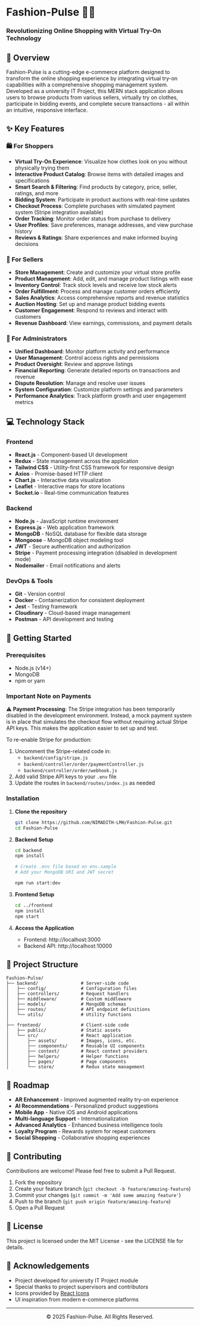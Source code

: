  # Fashion-Pulse 👗👔

  <h3>Revolutionizing Online Shopping with Virtual Try-On Technology</h3>
</div>

## 🌟 Overview

Fashion-Pulse is a cutting-edge e-commerce platform designed to transform the online shopping experience by integrating virtual try-on capabilities with a comprehensive shopping management system. Developed as a university IT Project, this MERN stack application allows users to browse products from various sellers, virtually try on clothes, participate in bidding events, and complete secure transactions - all within an intuitive, responsive interface.

## ✨ Key Features

### 🛍️ For Shoppers
- **Virtual Try-On Experience**: Visualize how clothes look on you without physically trying them
- **Interactive Product Catalog**: Browse items with detailed images and specifications
- **Smart Search & Filtering**: Find products by category, price, seller, ratings, and more
- **Bidding System**: Participate in product auctions with real-time updates
- **Checkout Process**: Complete purchases with simulated payment system (Stripe integration available)
- **Order Tracking**: Monitor order status from purchase to delivery
- **User Profiles**: Save preferences, manage addresses, and view purchase history
- **Reviews & Ratings**: Share experiences and make informed buying decisions

### 🏪 For Sellers
- **Store Management**: Create and customize your virtual store profile
- **Product Management**: Add, edit, and manage product listings with ease
- **Inventory Control**: Track stock levels and receive low stock alerts
- **Order Fulfillment**: Process and manage customer orders efficiently
- **Sales Analytics**: Access comprehensive reports and revenue statistics
- **Auction Hosting**: Set up and manage product bidding events
- **Customer Engagement**: Respond to reviews and interact with customers
- **Revenue Dashboard**: View earnings, commissions, and payment details

### 👑 For Administrators
- **Unified Dashboard**: Monitor platform activity and performance
- **User Management**: Control access rights and permissions
- **Product Oversight**: Review and approve listings
- **Financial Reporting**: Generate detailed reports on transactions and revenue
- **Dispute Resolution**: Manage and resolve user issues
- **System Configuration**: Customize platform settings and parameters
- **Performance Analytics**: Track platform growth and user engagement metrics

## 💻 Technology Stack

### Frontend
- **React.js** - Component-based UI development
- **Redux** - State management across the application
- **Tailwind CSS** - Utility-first CSS framework for responsive design
- **Axios** - Promise-based HTTP client
- **Chart.js** - Interactive data visualization
- **Leaflet** - Interactive maps for store locations
- **Socket.io** - Real-time communication features

### Backend
- **Node.js** - JavaScript runtime environment
- **Express.js** - Web application framework
- **MongoDB** - NoSQL database for flexible data storage
- **Mongoose** - MongoDB object modeling tool
- **JWT** - Secure authentication and authorization
- **Stripe** - Payment processing integration (disabled in development mode)
- **Nodemailer** - Email notifications and alerts

### DevOps & Tools
- **Git** - Version control
- **Docker** - Containerization for consistent deployment
- **Jest** - Testing framework
- **Cloudinary** - Cloud-based image management
- **Postman** - API development and testing

## 🚀 Getting Started

### Prerequisites
- Node.js (v14+)
- MongoDB
- npm or yarn

### Important Note on Payments
⚠️ **Payment Processing**: The Stripe integration has been temporarily disabled in the development environment. Instead, a mock payment system is in place that simulates the checkout flow without requiring actual Stripe API keys. This makes the application easier to set up and test.

To re-enable Stripe for production:
1. Uncomment the Stripe-related code in:
   - `backend/config/stripe.js`
   - `backend/controller/order/paymentController.js`
   - `backend/controller/order/webhook.js`
2. Add valid Stripe API keys to your `.env` file
3. Update the routes in `backend/routes/index.js` as needed

### Installation

1. **Clone the repository**
   ```bash
   git clone https://github.com/NIMADITH-LMH/Fashion-Pulse.git
   cd Fashion-Pulse
   ```

2. **Backend Setup**
   ```bash
   cd backend
   npm install
   
   # Create .env file based on env.sample
   # Add your MongoDB URI and JWT secret
   
   npm run start:dev
   ```

3. **Frontend Setup**
   ```bash
   cd ../frontend
   npm install
   npm start
   ```

4. **Access the Application**
   - Frontend: http://localhost:3000
   - Backend API: http://localhost:10000

## 📁 Project Structure

```
Fashion-Pulse/
├── backend/                # Server-side code
│   ├── config/             # Configuration files
│   ├── controllers/        # Request handlers
│   ├── middleware/         # Custom middleware
│   ├── models/             # MongoDB schemas
│   ├── routes/             # API endpoint definitions
│   └── utils/              # Utility functions
│
├── frontend/               # Client-side code
│   ├── public/             # Static assets
│   └── src/                # React application
│       ├── assets/         # Images, icons, etc.
│       ├── components/     # Reusable UI components
│       ├── context/        # React context providers
│       ├── helpers/        # Helper functions
│       ├── pages/          # Page components
│       └── store/          # Redux state management
```

## 🔮 Roadmap

- **AR Enhancement** - Improved augmented reality try-on experience
- **AI Recommendations** - Personalized product suggestions
- **Mobile App** - Native iOS and Android applications
- **Multi-language Support** - Internationalization
- **Advanced Analytics** - Enhanced business intelligence tools
- **Loyalty Program** - Rewards system for repeat customers
- **Social Shopping** - Collaborative shopping experiences

## 👥 Contributing

Contributions are welcome! Please feel free to submit a Pull Request.

1. Fork the repository
2. Create your feature branch (`git checkout -b feature/amazing-feature`)
3. Commit your changes (`git commit -m 'Add some amazing feature'`)
4. Push to the branch (`git push origin feature/amazing-feature`)
5. Open a Pull Request

## 📝 License

This project is licensed under the MIT License - see the LICENSE file for details.

## 🙏 Acknowledgements

- Project developed for university IT Project module
- Special thanks to project supervisors and contributors
- Icons provided by [React Icons](https://react-icons.github.io/react-icons/)
- UI inspiration from modern e-commerce platforms

---

<div align="center">
  
  <p>© 2025 Fashion-Pulse. All Rights Reserved.</p>
</div>

